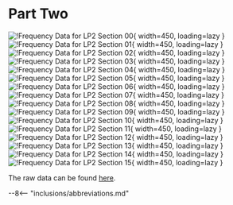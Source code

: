 # Part Two

![!Frequency Data for LP2 Section 00](./../../assets/images/LP/frequency-data/LP2/relative-rune-frequencies-section-00.png "Frequency Data for LP2 Section 00"){ width=450, loading=lazy }
![!Frequency Data for LP2 Section 01](./../../assets/images/LP/frequency-data/LP2/relative-rune-frequencies-section-01.png "Frequency Data for LP2 Section 01"){ width=450, loading=lazy }
![!Frequency Data for LP2 Section 02](./../../assets/images/LP/frequency-data/LP2/relative-rune-frequencies-section-02.png "Frequency Data for LP2 Section 02"){ width=450, loading=lazy }
![!Frequency Data for LP2 Section 03](./../../assets/images/LP/frequency-data/LP2/relative-rune-frequencies-section-03.png "Frequency Data for LP2 Section 03"){ width=450, loading=lazy }
![!Frequency Data for LP2 Section 04](./../../assets/images/LP/frequency-data/LP2/relative-rune-frequencies-section-04.png "Frequency Data for LP2 Section 04"){ width=450, loading=lazy }
![!Frequency Data for LP2 Section 05](./../../assets/images/LP/frequency-data/LP2/relative-rune-frequencies-section-05.png "Frequency Data for LP2 Section 05"){ width=450, loading=lazy }
![!Frequency Data for LP2 Section 06](./../../assets/images/LP/frequency-data/LP2/relative-rune-frequencies-section-06.png "Frequency Data for LP2 Section 06"){ width=450, loading=lazy }
![!Frequency Data for LP2 Section 07](./../../assets/images/LP/frequency-data/LP2/relative-rune-frequencies-section-07.png "Frequency Data for LP2 Section 07"){ width=450, loading=lazy }
![!Frequency Data for LP2 Section 08](./../../assets/images/LP/frequency-data/LP2/relative-rune-frequencies-section-08.png "Frequency Data for LP2 Section 08"){ width=450, loading=lazy }
![!Frequency Data for LP2 Section 09](./../../assets/images/LP/frequency-data/LP2/relative-rune-frequencies-section-09.png "Frequency Data for LP2 Section 09"){ width=450, loading=lazy }
![!Frequency Data for LP2 Section 10](./../../assets/images/LP/frequency-data/LP2/relative-rune-frequencies-section-10.png "Frequency Data for LP2 Section 10"){ width=450, loading=lazy }
![!Frequency Data for LP2 Section 11](./../../assets/images/LP/frequency-data/LP2/relative-rune-frequencies-section-11.png "Frequency Data for LP2 Section 11"){ width=450, loading=lazy }
![!Frequency Data for LP2 Section 12](./../../assets/images/LP/frequency-data/LP2/relative-rune-frequencies-section-12.png "Frequency Data for LP2 Section 12"){ width=450, loading=lazy }
![!Frequency Data for LP2 Section 13](./../../assets/images/LP/frequency-data/LP2/relative-rune-frequencies-section-13.png "Frequency Data for LP2 Section 13"){ width=450, loading=lazy }
![!Frequency Data for LP2 Section 14](./../../assets/images/LP/frequency-data/LP2/relative-rune-frequencies-section-14.png "Frequency Data for LP2 Section 14"){ width=450, loading=lazy }
![!Frequency Data for LP2 Section 15](./../../assets/images/LP/frequency-data/LP2/relative-rune-frequencies-section-15.png "Frequency Data for LP2 Section 15"){ width=450, loading=lazy }

The raw data can be found [here](./../../assets/images/LP/frequency-data/raw-data.json).

--8<-- "inclusions/abbreviations.md"
